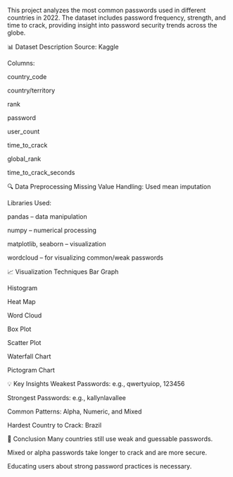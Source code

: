 This project analyzes the most common passwords used in different countries in 2022. The dataset includes password frequency, strength, and time to crack, providing insight into password security trends across the globe.

📊 Dataset Description
Source: Kaggle

Columns:

country_code

country/territory

rank

password

user_count

time_to_crack

global_rank

time_to_crack_seconds

🔍 Data Preprocessing
Missing Value Handling: Used mean imputation

Libraries Used:

pandas – data manipulation

numpy – numerical processing

matplotlib, seaborn – visualization

wordcloud – for visualizing common/weak passwords

📈 Visualization Techniques
Bar Graph

Histogram

Heat Map

Word Cloud

Box Plot

Scatter Plot

Waterfall Chart

Pictogram Chart

💡 Key Insights
Weakest Passwords: e.g., qwertyuiop, 123456

Strongest Passwords: e.g., kallynlavallee

Common Patterns: Alpha, Numeric, and Mixed

Hardest Country to Crack: Brazil

📌 Conclusion
Many countries still use weak and guessable passwords.

Mixed or alpha passwords take longer to crack and are more secure.

Educating users about strong password practices is necessary.
